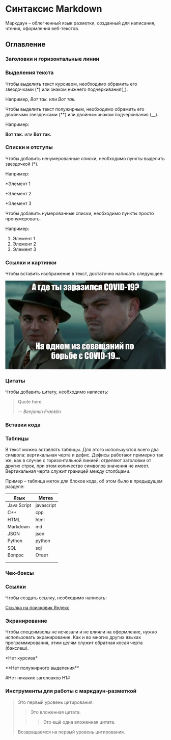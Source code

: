 # Синтаксис Markdown

Маркдаун – облегченный язык разметки, созданный для написания, чтения, оформления веб-текстов.

## Оглавление

### Заголовки и горизонтальные линии

### Выделения текста

Чтобы выделить текст курсивом, необходимо обрамить его звездочками (*) или знаком нижнего подчеркивания(_). 

Например, *Вот так.* или _Вот так._

Чтобы выделить текст полужирным, необходимо обрамить его двойными звездочками (**) или двойным знаком подчеркивания (__). 

Например:

**Вот так.** или __Вот так.__

### Списки и отступы

Чтобы добавить ненумерованные списки, необходимо пункты выделить звездочкой (*). 

Например:

*Элемент 1

*Элемент 2

*Элемент 3

Чтобы добавить нумерованные списки, необходимо пункты просто пронумеровать.

Например:
1. Элемент 1
2. Элемент 2
3. Элемент 3

### Ссылки и картинки

Чтобы вставить изображение в текст, достаточно написать следующее:

![Мем с Лео](Mem_leo_1.jpg)

### Цитаты 

Чтобы добавить цитату, необходимо написать:

> Quote here.
>
> -- <cite>Benjamin Franklin</cite>

### Вставки кода

### Таблицы

В текст можно вставлять таблицы. Для этого используются всего два символа: вертикальная черта и дефис. Дефисы работают примерно так же, как в случае с горизонтальной линией: отделяют заголовки от других строк, при этом количество символов значения не имеет. Вертикальная черта служит границей между столбцами.

Пример – таблица меток для блоков кода, об этом было в предыдущем разделе:

| Язык | Метка |
| -----|------|
| Java Script | javascript |
| C++ |cpp|
| HTML|html|
|Markdown|md|
|JSON|json|
|Python|python|
|SQL|sql|
|Вопрос|Ответ|
|||
|||

### Чек-боксы

### Ссылки

Чтобы создать ссылку, необходимо написать:

[Ссылка на поисковик Яндекс](https://ya.ru)

### Экранирование

Чтобы спецсимволы не исчезали и не влияли на оформление, нужно использовать экранирование. Как и во многих других языках программирования, этим целям служит обратная косая черта (бэкслеш).

\*Нет курсива\*

\*\*Нет полужирного выделения\*\*

\#Нет никаких заголовков H1\#

### Инструменты для работы с маркдаун-разметкой

> Это первый уровень цитирования.
>
> > Это вложенная цитата.
>
> > > Это ещё одна вложенная цитата.
>
> Возвращаемся на первый уровень цитирования.